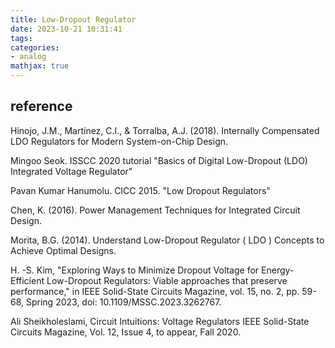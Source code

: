 ```yaml
---
title: Low-Dropout Regulator
date: 2023-10-21 10:31:41
tags:
categories:
- analog
mathjax: true
---
```






## reference

Hinojo, J.M., Martínez, C.I., & Torralba, A.J. (2018). Internally Compensated LDO Regulators for Modern System-on-Chip Design.

Mingoo Seok. ISSCC 2020 tutorial "Basics of Digital Low-Dropout (LDO) Integrated Voltage Regulator"

Pavan Kumar Hanumolu. CICC 2015. "Low Dropout Regulators"

Chen, K. (2016). Power Management Techniques for Integrated Circuit Design.

Morita, B.G. (2014). Understand Low-Dropout Regulator ( LDO ) Concepts to Achieve Optimal Designs.

H. -S. Kim, "Exploring Ways to Minimize Dropout Voltage for Energy-Efficient Low-Dropout Regulators: Viable approaches that preserve performance," in IEEE Solid-State Circuits Magazine, vol. 15, no. 2, pp. 59-68, Spring 2023, doi: 10.1109/MSSC.2023.3262767.

Ali Sheikholeslami, Circuit Intuitions: Voltage Regulators IEEE Solid-State Circuits Magazine, Vol. 12, Issue 4, to appear, Fall 2020.

